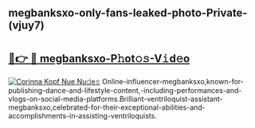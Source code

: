 ## megbanksxo-only-fans​-leaked-photo​-Private-(vjuy7)


# <h2><a href="https://mediaupload.pro?title=megbanksxo&ref=git">🔗👉 🔴 megbanksxo-P𝚑ot𝚘𝚜-V𝚒d𝚎o</a></h2>

[![Corinna Kopf Nue Nu𝚍e𝚜](https://i.imgur.com/0qMVB7G.gif)](https://mediaupload.pro?title=megbanksxo&ref=git)
Online-influencer-megbanksxo,known-for-publishing-dance-and-lifestyle-content,-including-performances-and-vlogs-on-social-media-platforms.Brilliant-ventriloquist-assistant-megbanksxo,celebrated-for-their-exceptional-abilities-and-accomplishments-in-assisting-ventriloquists.  